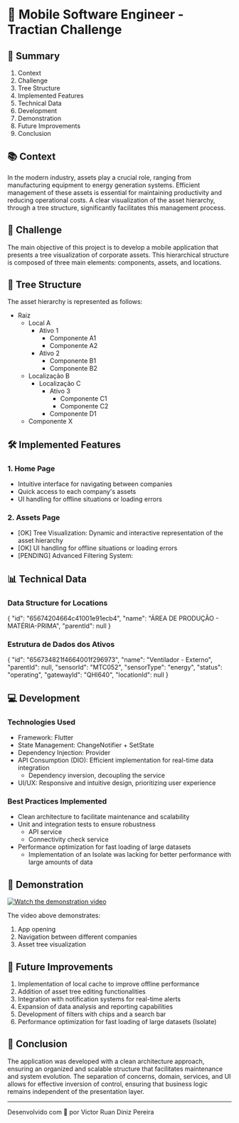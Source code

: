 # 🚀 Mobile Software Engineer - Tractian Challenge

## 📌 Summary
1. Context
2. Challenge
3. Tree Structure
4. Implemented Features
5. Technical Data
6. Development
7. Demonstration
8. Future Improvements
9. Conclusion

## 📚 Context
In the modern industry, assets play a crucial role, ranging from manufacturing equipment to energy generation systems. Efficient management of these assets is essential for maintaining productivity and reducing operational costs. A clear visualization of the asset hierarchy, through a tree structure, significantly facilitates this management process.

## 🎯 Challenge
The main objective of this project is to develop a mobile application that presents a tree visualization of corporate assets. This hierarchical structure is composed of three main elements: components, assets, and locations.

## 🌳 Tree Structure
The asset hierarchy is represented as follows:

- Raiz
  - Local A
    - Ativo 1
      - Componente A1
      - Componente A2
    - Ativo 2
      - Componente B1
      - Componente B2
  - Localização B
    - Localização C
      - Ativo 3
        - Componente C1
        - Componente C2
      - Componente D1
  - Componente X

## 🛠️ Implemented Features

### 1. Home Page
- Intuitive interface for navigating between companies
- Quick access to each company's assets
- UI handling for offline situations or loading errors

### 2. Assets Page
- [OK] Tree Visualization: Dynamic and interactive representation of the asset hierarchy
- [OK] UI handling for offline situations or loading errors
- [PENDING] Advanced Filtering System:

## 📊 Technical Data

### Data Structure for Locations

{
  "id": "65674204664c41001e91ecb4",
  "name": "ÁREA DE PRODUÇÃO - MATÉRIA-PRIMA",
  "parentId": null
}

### Estrutura de Dados dos Ativos
{
  "id": "656734821f4664001f296973",
  "name": "Ventilador - Externo",
  "parentId": null,
  "sensorId": "MTC052",
  "sensorType": "energy",
  "status": "operating",
  "gatewayId": "QHI640",
  "locationId": null
}
## 💻 Development

### Technologies Used
- Framework: Flutter
- State Management: ChangeNotifier + SetState
- Dependency Injection: Provider
- API Consumption (DIO): Efficient implementation for real-time data integration
    - Dependency inversion, decoupling the service
- UI/UX: Responsive and intuitive design, prioritizing user experience

### Best Practices Implemented
- Clean architecture to facilitate maintenance and scalability
- Unit and integration tests to ensure robustness
  - API service
  - Connectivity check service
- Performance optimization for fast loading of large datasets
  - Implementation of an Isolate was lacking for better performance with large amounts of data

## 🎥 Demonstration
[![Watch the demonstration video](https://img.youtube.com/vi/vrGu-ejrLLw/hqdefault.jpg)](https://youtu.be/vrGu-ejrLLw)


The video above demonstrates:
1. App opening
2. Navigation between different companies
3. Asset tree visualization

## 🔮 Future Improvements
1. Implementation of local cache to improve offline performance
2. Addition of asset tree editing functionalities
3. Integration with notification systems for real-time alerts
4. Expansion of data analysis and reporting capabilities
5. Development of filters with chips and a search bar
6. Performance optimization for fast loading of large datasets (Isolate)

## 🏁 Conclusion
The application was developed with a clean architecture approach, ensuring an organized and scalable structure that facilitates maintenance and system evolution. The separation of concerns, domain, services, and UI allows for effective inversion of control, ensuring that business logic remains independent of the presentation layer.

---

Desenvolvido com 🫣 por Victor Ruan Diniz Pereira
